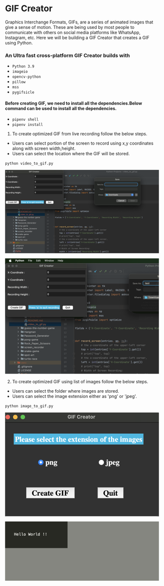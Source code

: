 # GIF Creator
Graphics Interchange Formats, GIFs, are a series of animated images that give a sense of motion.
These are being used by most people to communicate with others on social media platforms like WhatsApp, Instagram, etc. Here we will be building a GIF Creator that creates a GIF using Python.

### An Ultra fast cross-platform GIF Creator builds with
* `Python 3.9`
* `imageio`
* `opencv-python`
* `pillow`
* `mss`
* `pygifsicle`

#### Before creating GIF, we need to install all the dependencies.Below command can be used to install all the dependencies.

* `pipenv shell`
* `pipenv install`

1. To create optimized GIF from live recording follow the below steps.

* Users can select portion of the screen to record using x,y coordinates along with screen width,height.
* Users can select the location where the GIF will be stored.

`python video_to_gif.py`

![](gif_creator.png)



![](test.gif)

2. To create optimized GIF using list of images follow the below steps.

* Users can select the folder where images are stored.
* Users can select the image extension either as 'png' or 'jpeg'.

`python image_to_gif.py`

![](image-to-gif.png)



![](images/MyGif.gif)




